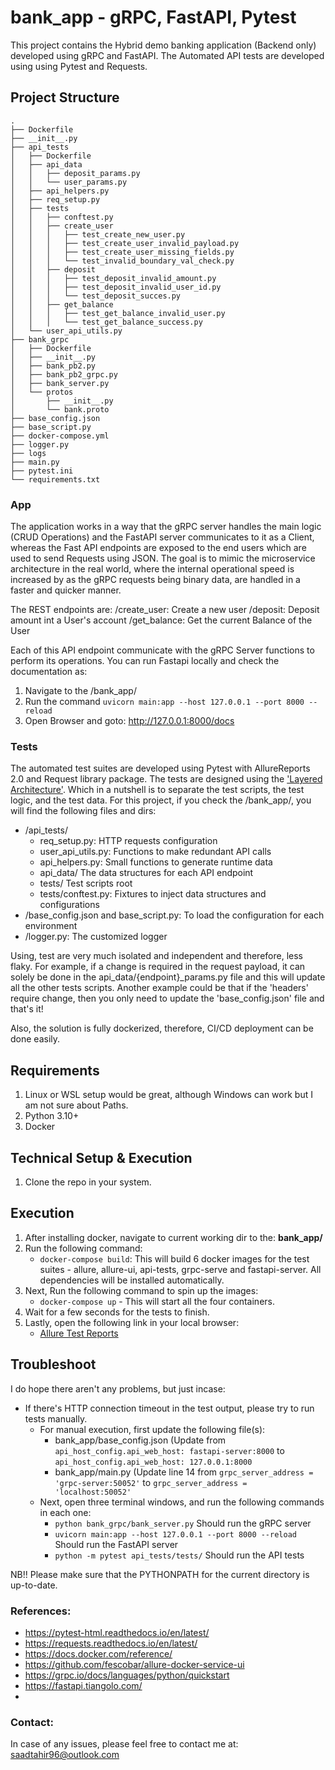 bank_app - gRPC, FastAPI, Pytest
===========================================================
This project contains the Hybrid demo banking application (Backend only) developed using gRPC and FastAPI. The Automated API tests are developed using using Pytest and Requests.

Project Structure
-----------------
```
.
├── Dockerfile
├── __init__.py
├── api_tests
│   ├── Dockerfile
│   ├── api_data
│   │   ├── deposit_params.py
│   │   └── user_params.py
│   ├── api_helpers.py
│   ├── req_setup.py
│   ├── tests
│   │   ├── conftest.py
│   │   ├── create_user
│   │   │   ├── test_create_new_user.py
│   │   │   ├── test_create_user_invalid_payload.py
│   │   │   ├── test_create_user_missing_fields.py
│   │   │   └── test_invalid_boundary_val_check.py
│   │   ├── deposit
│   │   │   ├── test_deposit_invalid_amount.py
│   │   │   ├── test_deposit_invalid_user_id.py
│   │   │   └── test_deposit_succes.py
│   │   ├── get_balance
│   │   │   ├── test_get_balance_invalid_user.py
│   │   │   └── test_get_balance_success.py
│   └── user_api_utils.py
├── bank_grpc
│   ├── Dockerfile
│   ├── __init__.py
│   ├── bank_pb2.py
│   ├── bank_pb2_grpc.py
│   ├── bank_server.py
│   └── protos
│       ├── __init__.py
│       └── bank.proto
├── base_config.json
├── base_script.py
├── docker-compose.yml
├── logger.py
├── logs
├── main.py
├── pytest.ini
└── requirements.txt

```


### App
The application works in a way that the gRPC server handles the main logic (CRUD Operations) and the FastAPI server communicates to it as a Client, whereas the Fast API endpoints are exposed to the end users which are used to send Requests using JSON.
The goal is to mimic the microservice architecture in the real world, where the internal operational speed is increased by as the gRPC requests being binary data, are handled in a faster and quicker manner.

The REST endpoints are:
/create_user: Create a new user
/deposit: Deposit amount int a User's account
/get_balance: Get the current Balance of the User

Each of this API endpoint communicate with the gRPC Server functions to perform its operations.
You can run Fastapi locally and check the documentation as:
1. Navigate to the /bank_app/
2. Run the command ```uvicorn main:app --host 127.0.0.1 --port 8000 --reload```
3. Open Browser and goto: http://127.0.0.1:8000/docs

### Tests
The automated test suites are developed using Pytest with AllureReports 2.0 and Request library package.
The tests are designed using the ['Layered Architecture'](https://medium.com/@iamsanjeevkumar/test-automation-framework-with-layered-architecture-968f2dfbd3cb).
Which in a nutshell is to separate the test scripts, the test logic, and the test data. For this project, if you check the
/bank_app/, you will find the following files and dirs:

- /api_tests/
  - req_setup.py: HTTP requests configuration
  - user_api_utils.py: Functions to make redundant API calls
  - api_helpers.py: Small functions to generate runtime data
  - api_data/ The data structures for each API endpoint
  - tests/ Test scripts root 
  - tests/conftest.py: Fixtures to inject data structures and configurations
- /base_config.json and base_script.py: To load the configuration for each environment
- /logger.py: The customized logger

Using, test are very much isolated and independent and therefore, less flaky.
For example, if a change is required in the request payload, it can solely be done in the api_data/{endpoint}_params.py file 
and this will update all the other tests scripts. Another example could be that if the 'headers' require change, then you only
need to update the 'base_config.json' file and that's it!

Also, the solution is fully dockerized, therefore, CI/CD deployment can be done easily.

Requirements
------------
1. Linux or WSL setup would be great, although Windows can work but I am not sure about Paths.
2. Python 3.10+
3. Docker

Technical Setup & Execution
---------------
1. Clone the repo in your system.

Execution
---------------
1. After installing docker, navigate to current working dir to the: **bank_app/**
2. Run the following command: 
   -  `docker-compose build`: This will build 6 docker images for the test suites - allure, allure-ui, api-tests, grpc-serve and fastapi-server.  All dependencies will be installed automatically.
3. Next, Run the following command to spin up the images:
   - `docker-compose up` - This will start all the four containers.
4. Wait for a few seconds for the tests to finish.
5. Lastly, open the following link in your local browser:
    - [Allure Test Reports](http://localhost:5050/allure-docker-service/projects/default/reports/latest/index.html?redirect=false)

Troubleshoot
------------
I do hope there aren't any problems, but just incase:
- If there's HTTP connection timeout in the test output, please try to run tests manually.
  - For manual execution, first update the following file(s):
    - bank_app/base_config.json (Update from ```api_host_config.api_web_host: fastapi-server:8000``` to  ```api_host_config.api_web_host: 127.0.0.1:8000```
    - bank_app/main.py (Update line 14 from ```grpc_server_address = 'grpc-server:50052'``` to ```grpc_server_address = 'localhost:50052'```
  - Next, open three terminal windows, and run the following commands in each one:
    - ```python bank_grpc/bank_server.py``` Should run the gRPC server
    - ```uvicorn main:app --host 127.0.0.1 --port 8000 --reload``` Should run the FastAPI server
    - ```python -m pytest api_tests/tests/``` Should run the API tests

NB!! Please make sure that the PYTHONPATH for the current directory is up-to-date.

### References:
- https://pytest-html.readthedocs.io/en/latest/
- https://requests.readthedocs.io/en/latest/
- https://docs.docker.com/reference/
- https://github.com/fescobar/allure-docker-service-ui
- https://grpc.io/docs/languages/python/quickstart
- https://fastapi.tiangolo.com/
- 

### Contact: 
In case of any issues, please feel free to contact me at: saadtahir96@outlook.com